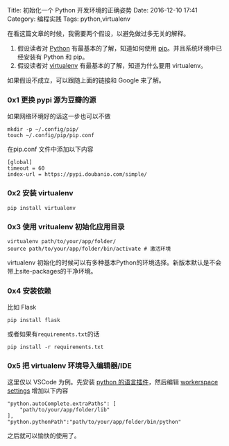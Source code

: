 Title: 初始化一个 Python 开发环境的正确姿势
Date: 2016-12-10 17:41
Category: 编程实践
Tags: python,virtualenv

在看这篇文章的时候，我需要两个假设，以避免做过多无关的解释。

1. 假设读者对 [Python](https://www.python.org/downloads/) 有最基本的了解，知道如何使用 [pip](https://pip.pypa.io/en/stable/installing/)。并且系统环境中已经安装有 Python 和 pip。
2. 假设读者对 [virtualenv](http://docs.python-guide.org/en/latest/dev/virtualenvs/) 有最基本的了解，知道为什么要用 virtualenv。

如果假设不成立，可以跟随上面的链接和 Google 来了解。

### 0x1 更换 pypi 源为豆瓣的源
如果网络环境好的话这一步也可以不做

    mkdir -p ~/.config/pip/
    touch ~/.config/pip/pip.conf

在pip.conf 文件中添加以下内容

    [global]
    timeout = 60
    index-url = https://pypi.doubanio.com/simple/
### 0x2 安装 virtualenv
    pip install virtualenv
### 0x3 使用 vritualenv 初始化应用目录
    virtualenv path/to/your/app/folder/
    source path/to/your/app/folder/bin/activate # 激活环境
virtualenv 初始化的时候可以有多种基本Python的环境选择。新版本默认是不会带上site-packages的干净环境。

### 0x4 安装依赖
比如 Flask 

    pip install flask
或者如果有`requirements.txt`的话

    pip install -r requirements.txt

### 0x5 把 virtualenv 环境导入编辑器/IDE
这里仅以 VSCode 为例。先安装 [python 的语言插件](https://code.visualstudio.com/docs/languages/python)，然后编辑 [workerspace settings](https://code.visualstudio.com/docs/customization/userandworkspace)
增加以下内容

    "python.autoComplete.extraPaths": [
        "path/to/your/app/folder/lib"
    ],
    "python.pythonPath":"path/to/your/app/folder/bin/python"

之后就可以愉快的使用了。